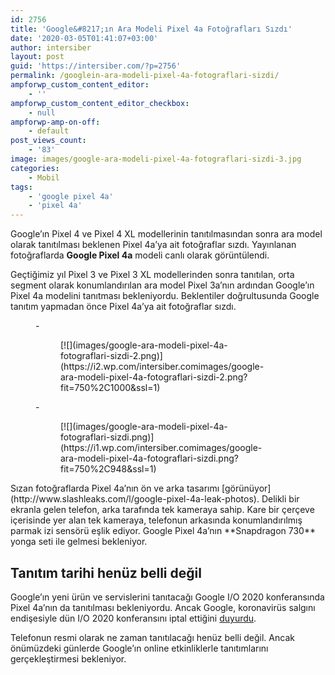 ```yaml
---
id: 2756
title: 'Google&#8217;ın Ara Modeli Pixel 4a Fotoğrafları Sızdı'
date: '2020-03-05T01:41:07+03:00'
author: intersiber
layout: post
guid: 'https://intersiber.com/?p=2756'
permalink: /googlein-ara-modeli-pixel-4a-fotograflari-sizdi/
ampforwp_custom_content_editor:
    - ''
ampforwp_custom_content_editor_checkbox:
    - null
ampforwp-amp-on-off:
    - default
post_views_count:
    - '83'
image: images/google-ara-modeli-pixel-4a-fotograflari-sizdi-3.jpg
categories:
    - Mobil
tags:
    - 'google pixel 4a'
    - 'pixel 4a'
---
```


Google’ın Pixel 4 ve Pixel 4 XL modellerinin tanıtılmasından sonra ara model olarak tanıtılması beklenen Pixel 4a’ya ait fotoğraflar sızdı. Yayınlanan fotoğraflarda **Google Pixel 4a** modeli canlı olarak görüntülendi.

Geçtiğimiz yıl Pixel 3 ve Pixel 3 XL modellerinden sonra tanıtılan, orta segment olarak konumlandırılan ara model Pixel 3a’nın ardından Google’ın Pixel 4a modelini tanıtması bekleniyordu. Beklentiler doğrultusunda Google tanıtım yapmadan önce Pixel 4a’ya ait fotoğraflar sızdı.

<figure class="wp-block-gallery columns-2 is-cropped">- <figure>[![](images/google-ara-modeli-pixel-4a-fotograflari-sizdi-2.png)](https://i2.wp.com/intersiber.comimages/google-ara-modeli-pixel-4a-fotograflari-sizdi-2.png?fit=750%2C1000&ssl=1)</figure>
- <figure>[![](images/google-ara-modeli-pixel-4a-fotograflari-sizdi.png)](https://i1.wp.com/intersiber.comimages/google-ara-modeli-pixel-4a-fotograflari-sizdi.png?fit=750%2C948&ssl=1)</figure>

</figure>Sızan fotoğraflarda Pixel 4a’nın ön ve arka tasarımı [görünüyor](http://www.slashleaks.com/l/google-pixel-4a-leak-photos). Delikli bir ekranla gelen telefon, arka tarafında tek kameraya sahip. Kare bir çerçeve içerisinde yer alan tek kameraya, telefonun arkasında konumlandırılmış parmak izi sensörü eşlik ediyor. Google Pixel 4a’nın **Snapdragon 730** yonga seti ile gelmesi bekleniyor.

## Tanıtım tarihi henüz belli değil

Google’ın yeni ürün ve servislerini tanıtacağı Google I/O 2020 konferansında Pixel 4a’nın da tanıtılması bekleniyordu. Ancak Google, koronavirüs salgını endişesiyle dün I/O 2020 konferansını iptal ettiğini [duyurdu](https://intersiber.com/google-i-o-koronavirus-nedeniyle-iptal-edildi/).

Telefonun resmi olarak ne zaman tanıtılacağı henüz belli değil. Ancak önümüzdeki günlerde Google’ın online etkinliklerle tanıtımlarını gerçekleştirmesi bekleniyor.